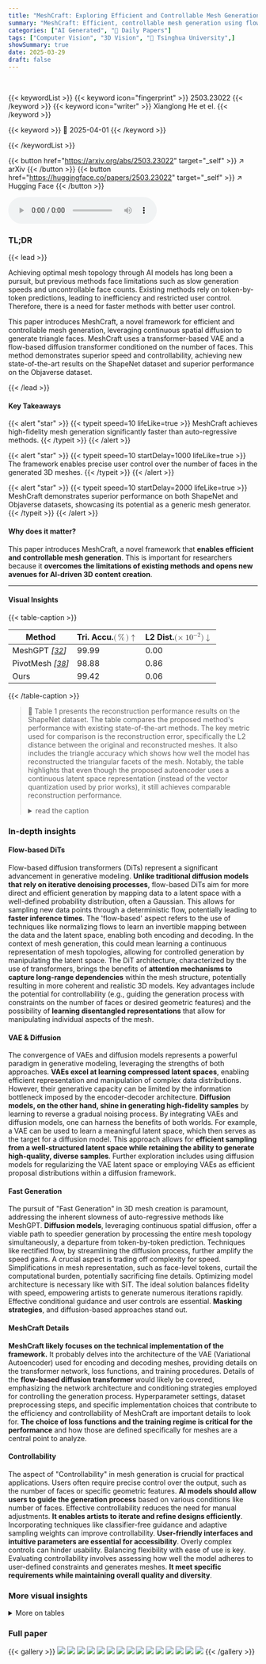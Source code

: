 ```yaml
---
title: "MeshCraft: Exploring Efficient and Controllable Mesh Generation with Flow-based DiTs"
summary: "MeshCraft: Efficient, controllable mesh generation using flow-based DiTs, outperforming auto-regressive methods in speed and user control."
categories: ["AI Generated", "🤗 Daily Papers"]
tags: ["Computer Vision", "3D Vision", "🏢 Tsinghua University",]
showSummary: true
date: 2025-03-29
draft: false
---
```


<br>

{{< keywordList >}}
{{< keyword icon="fingerprint" >}} 2503.23022 {{< /keyword >}}
{{< keyword icon="writer" >}} Xianglong He et el. {{< /keyword >}}
 
{{< keyword >}} 🤗 2025-04-01 {{< /keyword >}}
 
{{< /keywordList >}}

{{< button href="https://arxiv.org/abs/2503.23022" target="_self" >}}
↗ arXiv
{{< /button >}}
{{< button href="https://huggingface.co/papers/2503.23022" target="_self" >}}
↗ Hugging Face
{{< /button >}}



<audio controls>
    <source src="https://ai-paper-reviewer.com/2503.23022/podcast.wav" type="audio/wav">
    Your browser does not support the audio element.
</audio>


### TL;DR


{{< lead >}}

Achieving optimal mesh topology through AI models has long been a pursuit, but previous methods face limitations such as slow generation speeds and uncontrollable face counts. Existing methods rely on token-by-token predictions, leading to inefficiency and restricted user control. Therefore, there is a need for faster methods with better user control.



This paper introduces MeshCraft, a novel framework for efficient and controllable mesh generation, leveraging continuous spatial diffusion to generate triangle faces. MeshCraft uses a transformer-based VAE and a flow-based diffusion transformer conditioned on the number of faces. This method demonstrates superior speed and controllability, achieving new state-of-the-art results on the ShapeNet dataset and superior performance on the Objaverse dataset.

{{< /lead >}}


#### Key Takeaways

{{< alert "star" >}}
{{< typeit speed=10 lifeLike=true >}} MeshCraft achieves high-fidelity mesh generation significantly faster than auto-regressive methods. {{< /typeit >}}
{{< /alert >}}

{{< alert "star" >}}
{{< typeit speed=10 startDelay=1000 lifeLike=true >}} The framework enables precise user control over the number of faces in the generated 3D meshes. {{< /typeit >}}
{{< /alert >}}

{{< alert "star" >}}
{{< typeit speed=10 startDelay=2000 lifeLike=true >}} MeshCraft demonstrates superior performance on both ShapeNet and Objaverse datasets, showcasing its potential as a generic mesh generator. {{< /typeit >}}
{{< /alert >}}

#### Why does it matter?
This paper introduces MeshCraft, a novel framework that **enables efficient and controllable mesh generation**. This is important for researchers because it **overcomes the limitations of existing methods and opens new avenues for AI-driven 3D content creation**.

------
#### Visual Insights





{{< table-caption >}}
<table class="ltx_tabular ltx_centering ltx_guessed_headers ltx_align_middle" id="S4.T1.2.2">
<thead class="ltx_thead">
<tr class="ltx_tr" id="S4.T1.2.2.2">
<th class="ltx_td ltx_align_center ltx_th ltx_th_column ltx_border_tt" id="S4.T1.2.2.2.3"><span class="ltx_text ltx_font_bold" id="S4.T1.2.2.2.3.1">Method</span></th>
<th class="ltx_td ltx_align_center ltx_th ltx_th_column ltx_border_tt" id="S4.T1.1.1.1.1"><span class="ltx_text ltx_font_bold" id="S4.T1.1.1.1.1.1">Tri. Accu.<math alttext="(\%)\uparrow" class="ltx_math_unparsed" display="inline" id="S4.T1.1.1.1.1.1.m1.1"><semantics id="S4.T1.1.1.1.1.1.m1.1a"><mrow id="S4.T1.1.1.1.1.1.m1.1b"><mrow id="S4.T1.1.1.1.1.1.m1.1.1"><mo id="S4.T1.1.1.1.1.1.m1.1.1.1" stretchy="false">(</mo><mo id="S4.T1.1.1.1.1.1.m1.1.1.2">%</mo><mo id="S4.T1.1.1.1.1.1.m1.1.1.3" stretchy="false">)</mo></mrow><mo id="S4.T1.1.1.1.1.1.m1.1.2" stretchy="false">↑</mo></mrow><annotation encoding="application/x-tex" id="S4.T1.1.1.1.1.1.m1.1c">(\%)\uparrow</annotation><annotation encoding="application/x-llamapun" id="S4.T1.1.1.1.1.1.m1.1d">( % ) ↑</annotation></semantics></math></span></th>
<th class="ltx_td ltx_align_center ltx_th ltx_th_column ltx_border_tt" id="S4.T1.2.2.2.2"><span class="ltx_text ltx_font_bold" id="S4.T1.2.2.2.2.1">L2 Dist.<math alttext="(\times 10^{-2})\downarrow" class="ltx_math_unparsed" display="inline" id="S4.T1.2.2.2.2.1.m1.1"><semantics id="S4.T1.2.2.2.2.1.m1.1a"><mrow id="S4.T1.2.2.2.2.1.m1.1b"><mrow id="S4.T1.2.2.2.2.1.m1.1.1"><mo id="S4.T1.2.2.2.2.1.m1.1.1.1" stretchy="false">(</mo><mo id="S4.T1.2.2.2.2.1.m1.1.1.2" lspace="0em" rspace="0.222em">×</mo><msup id="S4.T1.2.2.2.2.1.m1.1.1.3"><mn id="S4.T1.2.2.2.2.1.m1.1.1.3.2">10</mn><mrow id="S4.T1.2.2.2.2.1.m1.1.1.3.3"><mo id="S4.T1.2.2.2.2.1.m1.1.1.3.3a">−</mo><mn id="S4.T1.2.2.2.2.1.m1.1.1.3.3.2">2</mn></mrow></msup><mo id="S4.T1.2.2.2.2.1.m1.1.1.4" stretchy="false">)</mo></mrow><mo id="S4.T1.2.2.2.2.1.m1.1.2" stretchy="false">↓</mo></mrow><annotation encoding="application/x-tex" id="S4.T1.2.2.2.2.1.m1.1c">(\times 10^{-2})\downarrow</annotation><annotation encoding="application/x-llamapun" id="S4.T1.2.2.2.2.1.m1.1d">( × 10 start_POSTSUPERSCRIPT - 2 end_POSTSUPERSCRIPT ) ↓</annotation></semantics></math></span></th>
</tr>
</thead>
<tbody class="ltx_tbody">
<tr class="ltx_tr" id="S4.T1.2.2.3.1">
<td class="ltx_td ltx_align_center ltx_border_t" id="S4.T1.2.2.3.1.1">MeshGPT <cite class="ltx_cite ltx_citemacro_cite">[<a class="ltx_ref" href="https://arxiv.org/html/2503.23022v1#bib.bib32" title=""><span class="ltx_text" style="font-size:90%;">32</span></a>]</cite>
</td>
<td class="ltx_td ltx_align_center ltx_border_t" id="S4.T1.2.2.3.1.2"><span class="ltx_text ltx_font_bold" id="S4.T1.2.2.3.1.2.1">99.99</span></td>
<td class="ltx_td ltx_align_center ltx_border_t" id="S4.T1.2.2.3.1.3"><span class="ltx_text ltx_font_bold" id="S4.T1.2.2.3.1.3.1">0.00</span></td>
</tr>
<tr class="ltx_tr" id="S4.T1.2.2.4.2">
<td class="ltx_td ltx_align_center ltx_border_t" id="S4.T1.2.2.4.2.1">PivotMesh <cite class="ltx_cite ltx_citemacro_cite">[<a class="ltx_ref" href="https://arxiv.org/html/2503.23022v1#bib.bib38" title=""><span class="ltx_text" style="font-size:90%;">38</span></a>]</cite>
</td>
<td class="ltx_td ltx_align_center ltx_border_t" id="S4.T1.2.2.4.2.2">98.88</td>
<td class="ltx_td ltx_align_center ltx_border_t" id="S4.T1.2.2.4.2.3">0.86</td>
</tr>
<tr class="ltx_tr" id="S4.T1.2.2.5.3">
<td class="ltx_td ltx_align_center ltx_border_bb ltx_border_t" id="S4.T1.2.2.5.3.1"><span class="ltx_text ltx_font_bold" id="S4.T1.2.2.5.3.1.1">Ours</span></td>
<td class="ltx_td ltx_align_center ltx_border_bb ltx_border_t" id="S4.T1.2.2.5.3.2"><span class="ltx_text ltx_framed ltx_framed_underline" id="S4.T1.2.2.5.3.2.1">99.42</span></td>
<td class="ltx_td ltx_align_center ltx_border_bb ltx_border_t" id="S4.T1.2.2.5.3.3"><span class="ltx_text ltx_framed ltx_framed_underline" id="S4.T1.2.2.5.3.3.1">0.06</span></td>
</tr>
</tbody>
</table>{{< /table-caption >}}

> 🔼 Table 1 presents the reconstruction performance results on the ShapeNet dataset.  The table compares the proposed method's performance with existing state-of-the-art methods. The key metric used for comparison is the reconstruction error, specifically the L2 distance between the original and reconstructed meshes.  It also includes the triangle accuracy which shows how well the model has reconstructed the triangular facets of the mesh. Notably, the table highlights that even though the proposed autoencoder uses a continuous latent space representation (instead of the vector quantization used by prior works), it still achieves comparable reconstruction performance.
> <details>
> <summary>read the caption</summary>
> Table 1: Reconstruction performance on ShapeNet dataset. Our continuous auto-encoder behaves competitively with prior works using the vector quantization.
> </details>





### In-depth insights


#### Flow-based DiTs
Flow-based diffusion transformers (DiTs) represent a significant advancement in generative modeling. **Unlike traditional diffusion models that rely on iterative denoising processes**, flow-based DiTs aim for more direct and efficient generation by mapping data to a latent space with a well-defined probability distribution, often a Gaussian. This allows for sampling new data points through a deterministic flow, potentially leading to **faster inference times**. The 'flow-based' aspect refers to the use of techniques like normalizing flows to learn an invertible mapping between the data and the latent space, enabling both encoding and decoding. In the context of mesh generation, this could mean learning a continuous representation of mesh topologies, allowing for controlled generation by manipulating the latent space. The DiT architecture, characterized by the use of transformers, brings the benefits of **attention mechanisms to capture long-range dependencies** within the mesh structure, potentially resulting in more coherent and realistic 3D models. Key advantages include the potential for controllability (e.g., guiding the generation process with constraints on the number of faces or desired geometric features) and the possibility of **learning disentangled representations** that allow for manipulating individual aspects of the mesh.

#### VAE & Diffusion
The convergence of VAEs and diffusion models represents a powerful paradigm in generative modeling, leveraging the strengths of both approaches. **VAEs excel at learning compressed latent spaces**, enabling efficient representation and manipulation of complex data distributions. However, their generative capacity can be limited by the information bottleneck imposed by the encoder-decoder architecture. **Diffusion models, on the other hand, shine in generating high-fidelity samples** by learning to reverse a gradual noising process. By integrating VAEs and diffusion models, one can harness the benefits of both worlds. For example, a VAE can be used to learn a meaningful latent space, which then serves as the target for a diffusion model. This approach allows for **efficient sampling from a well-structured latent space while retaining the ability to generate high-quality, diverse samples**. Further exploration includes using diffusion models for regularizing the VAE latent space or employing VAEs as efficient proposal distributions within a diffusion framework.

#### Fast Generation
The pursuit of "Fast Generation" in 3D mesh creation is paramount, addressing the inherent slowness of auto-regressive methods like MeshGPT. **Diffusion models**, leveraging continuous spatial diffusion, offer a viable path to speedier generation by processing the entire mesh topology simultaneously, a departure from token-by-token prediction. Techniques like rectified flow, by streamlining the diffusion process, further amplify the speed gains. A crucial aspect is trading off complexity for speed. Simplifications in mesh representation, such as face-level tokens, curtail the computational burden, potentially sacrificing fine details. Optimizing model architecture is necessary like with SiT. The ideal solution balances fidelity with speed, empowering artists to generate numerous iterations rapidly.  Effective conditional guidance and user controls are essential. **Masking strategies**, and diffusion-based approaches stand out.

#### MeshCraft Details
**MeshCraft likely focuses on the technical implementation of the framework.** It probably delves into the architecture of the VAE (Variational Autoencoder) used for encoding and decoding meshes, providing details on the transformer network, loss functions, and training procedures. Details of the **flow-based diffusion transformer** would likely be covered, emphasizing the network architecture and conditioning strategies employed for controlling the generation process. Hyperparameter settings, dataset preprocessing steps, and specific implementation choices that contribute to the efficiency and controllability of MeshCraft are important details to look for. **The choice of loss functions and the training regime is critical for the performance** and how those are defined specifically for meshes are a central point to analyze.

#### Controllability
The aspect of "Controllability" in mesh generation is crucial for practical applications. Users often require precise control over the output, such as the number of faces or specific geometric features. **AI models should allow users to guide the generation process** based on various conditions like number of faces. Effective controllability reduces the need for manual adjustments. **It enables artists to iterate and refine designs efficiently**. Incorporating techniques like classifier-free guidance and adaptive sampling weights can improve controllability. **User-friendly interfaces and intuitive parameters are essential for accessibility**. Overly complex controls can hinder usability. Balancing flexibility with ease of use is key. Evaluating controllability involves assessing how well the model adheres to user-defined constraints and generates meshes. **It meet specific requirements while maintaining overall quality and diversity**.


### More visual insights




<details>
<summary>More on tables
</summary>


{{< table-caption >}}
<table class="ltx_tabular ltx_guessed_headers ltx_align_middle" id="S4.T2.10.10.10">
<thead class="ltx_thead">
<tr class="ltx_tr" id="S4.T2.10.10.10.10">
<th class="ltx_td ltx_align_center ltx_th ltx_th_column ltx_border_tt" id="S4.T2.10.10.10.10.11"><span class="ltx_text ltx_font_bold" id="S4.T2.10.10.10.10.11.1">Class</span></th>
<th class="ltx_td ltx_align_center ltx_th ltx_th_column ltx_border_tt" id="S4.T2.10.10.10.10.12"><span class="ltx_text ltx_font_bold" id="S4.T2.10.10.10.10.12.1">Method</span></th>
<th class="ltx_td ltx_align_center ltx_th ltx_th_column ltx_border_tt" id="S4.T2.1.1.1.1.1"><span class="ltx_text ltx_font_bold" id="S4.T2.1.1.1.1.1.1">COV<math alttext="\uparrow" class="ltx_Math" display="inline" id="S4.T2.1.1.1.1.1.1.m1.1"><semantics id="S4.T2.1.1.1.1.1.1.m1.1a"><mo id="S4.T2.1.1.1.1.1.1.m1.1.1" stretchy="false" xref="S4.T2.1.1.1.1.1.1.m1.1.1.cmml">↑</mo><annotation-xml encoding="MathML-Content" id="S4.T2.1.1.1.1.1.1.m1.1b"><ci id="S4.T2.1.1.1.1.1.1.m1.1.1.cmml" xref="S4.T2.1.1.1.1.1.1.m1.1.1">↑</ci></annotation-xml><annotation encoding="application/x-tex" id="S4.T2.1.1.1.1.1.1.m1.1c">\uparrow</annotation><annotation encoding="application/x-llamapun" id="S4.T2.1.1.1.1.1.1.m1.1d">↑</annotation></semantics></math></span></th>
<th class="ltx_td ltx_align_center ltx_th ltx_th_column ltx_border_tt" id="S4.T2.2.2.2.2.2"><span class="ltx_text ltx_font_bold" id="S4.T2.2.2.2.2.2.1">MMD<math alttext="\downarrow" class="ltx_Math" display="inline" id="S4.T2.2.2.2.2.2.1.m1.1"><semantics id="S4.T2.2.2.2.2.2.1.m1.1a"><mo id="S4.T2.2.2.2.2.2.1.m1.1.1" stretchy="false" xref="S4.T2.2.2.2.2.2.1.m1.1.1.cmml">↓</mo><annotation-xml encoding="MathML-Content" id="S4.T2.2.2.2.2.2.1.m1.1b"><ci id="S4.T2.2.2.2.2.2.1.m1.1.1.cmml" xref="S4.T2.2.2.2.2.2.1.m1.1.1">↓</ci></annotation-xml><annotation encoding="application/x-tex" id="S4.T2.2.2.2.2.2.1.m1.1c">\downarrow</annotation><annotation encoding="application/x-llamapun" id="S4.T2.2.2.2.2.2.1.m1.1d">↓</annotation></semantics></math></span></th>
<th class="ltx_td ltx_align_center ltx_th ltx_th_column ltx_border_tt" id="S4.T2.10.10.10.10.13"><span class="ltx_text ltx_font_bold" id="S4.T2.10.10.10.10.13.1">1-NNA</span></th>
<th class="ltx_td ltx_align_center ltx_th ltx_th_column ltx_border_tt" id="S4.T2.3.3.3.3.3"><span class="ltx_text ltx_font_bold" id="S4.T2.3.3.3.3.3.1">JSD<math alttext="\downarrow" class="ltx_Math" display="inline" id="S4.T2.3.3.3.3.3.1.m1.1"><semantics id="S4.T2.3.3.3.3.3.1.m1.1a"><mo id="S4.T2.3.3.3.3.3.1.m1.1.1" stretchy="false" xref="S4.T2.3.3.3.3.3.1.m1.1.1.cmml">↓</mo><annotation-xml encoding="MathML-Content" id="S4.T2.3.3.3.3.3.1.m1.1b"><ci id="S4.T2.3.3.3.3.3.1.m1.1.1.cmml" xref="S4.T2.3.3.3.3.3.1.m1.1.1">↓</ci></annotation-xml><annotation encoding="application/x-tex" id="S4.T2.3.3.3.3.3.1.m1.1c">\downarrow</annotation><annotation encoding="application/x-llamapun" id="S4.T2.3.3.3.3.3.1.m1.1d">↓</annotation></semantics></math></span></th>
<th class="ltx_td ltx_align_center ltx_th ltx_th_column ltx_border_tt" id="S4.T2.4.4.4.4.4"><span class="ltx_text ltx_font_bold" id="S4.T2.4.4.4.4.4.1">FID<math alttext="\downarrow" class="ltx_Math" display="inline" id="S4.T2.4.4.4.4.4.1.m1.1"><semantics id="S4.T2.4.4.4.4.4.1.m1.1a"><mo id="S4.T2.4.4.4.4.4.1.m1.1.1" stretchy="false" xref="S4.T2.4.4.4.4.4.1.m1.1.1.cmml">↓</mo><annotation-xml encoding="MathML-Content" id="S4.T2.4.4.4.4.4.1.m1.1b"><ci id="S4.T2.4.4.4.4.4.1.m1.1.1.cmml" xref="S4.T2.4.4.4.4.4.1.m1.1.1">↓</ci></annotation-xml><annotation encoding="application/x-tex" id="S4.T2.4.4.4.4.4.1.m1.1c">\downarrow</annotation><annotation encoding="application/x-llamapun" id="S4.T2.4.4.4.4.4.1.m1.1d">↓</annotation></semantics></math></span></th>
<th class="ltx_td ltx_align_center ltx_th ltx_th_column ltx_border_r ltx_border_tt" id="S4.T2.5.5.5.5.5"><span class="ltx_text ltx_font_bold" id="S4.T2.5.5.5.5.5.1">KID<math alttext="\downarrow" class="ltx_Math" display="inline" id="S4.T2.5.5.5.5.5.1.m1.1"><semantics id="S4.T2.5.5.5.5.5.1.m1.1a"><mo id="S4.T2.5.5.5.5.5.1.m1.1.1" stretchy="false" xref="S4.T2.5.5.5.5.5.1.m1.1.1.cmml">↓</mo><annotation-xml encoding="MathML-Content" id="S4.T2.5.5.5.5.5.1.m1.1b"><ci id="S4.T2.5.5.5.5.5.1.m1.1.1.cmml" xref="S4.T2.5.5.5.5.5.1.m1.1.1">↓</ci></annotation-xml><annotation encoding="application/x-tex" id="S4.T2.5.5.5.5.5.1.m1.1c">\downarrow</annotation><annotation encoding="application/x-llamapun" id="S4.T2.5.5.5.5.5.1.m1.1d">↓</annotation></semantics></math></span></th>
<th class="ltx_td ltx_align_center ltx_th ltx_th_column ltx_border_tt" id="S4.T2.10.10.10.10.14"><span class="ltx_text ltx_font_bold" id="S4.T2.10.10.10.10.14.1">Class</span></th>
<th class="ltx_td ltx_align_center ltx_th ltx_th_column ltx_border_tt" id="S4.T2.10.10.10.10.15"><span class="ltx_text ltx_font_bold" id="S4.T2.10.10.10.10.15.1">Method</span></th>
<th class="ltx_td ltx_align_center ltx_th ltx_th_column ltx_border_tt" id="S4.T2.6.6.6.6.6"><span class="ltx_text ltx_font_bold" id="S4.T2.6.6.6.6.6.1">COV<math alttext="\uparrow" class="ltx_Math" display="inline" id="S4.T2.6.6.6.6.6.1.m1.1"><semantics id="S4.T2.6.6.6.6.6.1.m1.1a"><mo id="S4.T2.6.6.6.6.6.1.m1.1.1" stretchy="false" xref="S4.T2.6.6.6.6.6.1.m1.1.1.cmml">↑</mo><annotation-xml encoding="MathML-Content" id="S4.T2.6.6.6.6.6.1.m1.1b"><ci id="S4.T2.6.6.6.6.6.1.m1.1.1.cmml" xref="S4.T2.6.6.6.6.6.1.m1.1.1">↑</ci></annotation-xml><annotation encoding="application/x-tex" id="S4.T2.6.6.6.6.6.1.m1.1c">\uparrow</annotation><annotation encoding="application/x-llamapun" id="S4.T2.6.6.6.6.6.1.m1.1d">↑</annotation></semantics></math></span></th>
<th class="ltx_td ltx_align_center ltx_th ltx_th_column ltx_border_tt" id="S4.T2.7.7.7.7.7"><span class="ltx_text ltx_font_bold" id="S4.T2.7.7.7.7.7.1">MMD<math alttext="\downarrow" class="ltx_Math" display="inline" id="S4.T2.7.7.7.7.7.1.m1.1"><semantics id="S4.T2.7.7.7.7.7.1.m1.1a"><mo id="S4.T2.7.7.7.7.7.1.m1.1.1" stretchy="false" xref="S4.T2.7.7.7.7.7.1.m1.1.1.cmml">↓</mo><annotation-xml encoding="MathML-Content" id="S4.T2.7.7.7.7.7.1.m1.1b"><ci id="S4.T2.7.7.7.7.7.1.m1.1.1.cmml" xref="S4.T2.7.7.7.7.7.1.m1.1.1">↓</ci></annotation-xml><annotation encoding="application/x-tex" id="S4.T2.7.7.7.7.7.1.m1.1c">\downarrow</annotation><annotation encoding="application/x-llamapun" id="S4.T2.7.7.7.7.7.1.m1.1d">↓</annotation></semantics></math></span></th>
<th class="ltx_td ltx_align_center ltx_th ltx_th_column ltx_border_tt" id="S4.T2.10.10.10.10.16"><span class="ltx_text ltx_font_bold" id="S4.T2.10.10.10.10.16.1">1-NNA</span></th>
<th class="ltx_td ltx_align_center ltx_th ltx_th_column ltx_border_tt" id="S4.T2.8.8.8.8.8"><span class="ltx_text ltx_font_bold" id="S4.T2.8.8.8.8.8.1">JSD<math alttext="\downarrow" class="ltx_Math" display="inline" id="S4.T2.8.8.8.8.8.1.m1.1"><semantics id="S4.T2.8.8.8.8.8.1.m1.1a"><mo id="S4.T2.8.8.8.8.8.1.m1.1.1" stretchy="false" xref="S4.T2.8.8.8.8.8.1.m1.1.1.cmml">↓</mo><annotation-xml encoding="MathML-Content" id="S4.T2.8.8.8.8.8.1.m1.1b"><ci id="S4.T2.8.8.8.8.8.1.m1.1.1.cmml" xref="S4.T2.8.8.8.8.8.1.m1.1.1">↓</ci></annotation-xml><annotation encoding="application/x-tex" id="S4.T2.8.8.8.8.8.1.m1.1c">\downarrow</annotation><annotation encoding="application/x-llamapun" id="S4.T2.8.8.8.8.8.1.m1.1d">↓</annotation></semantics></math></span></th>
<th class="ltx_td ltx_align_center ltx_th ltx_th_column ltx_border_tt" id="S4.T2.9.9.9.9.9"><span class="ltx_text ltx_font_bold" id="S4.T2.9.9.9.9.9.1">FID<math alttext="\downarrow" class="ltx_Math" display="inline" id="S4.T2.9.9.9.9.9.1.m1.1"><semantics id="S4.T2.9.9.9.9.9.1.m1.1a"><mo id="S4.T2.9.9.9.9.9.1.m1.1.1" stretchy="false" xref="S4.T2.9.9.9.9.9.1.m1.1.1.cmml">↓</mo><annotation-xml encoding="MathML-Content" id="S4.T2.9.9.9.9.9.1.m1.1b"><ci id="S4.T2.9.9.9.9.9.1.m1.1.1.cmml" xref="S4.T2.9.9.9.9.9.1.m1.1.1">↓</ci></annotation-xml><annotation encoding="application/x-tex" id="S4.T2.9.9.9.9.9.1.m1.1c">\downarrow</annotation><annotation encoding="application/x-llamapun" id="S4.T2.9.9.9.9.9.1.m1.1d">↓</annotation></semantics></math></span></th>
<th class="ltx_td ltx_align_center ltx_th ltx_th_column ltx_border_tt" id="S4.T2.10.10.10.10.10"><span class="ltx_text ltx_font_bold" id="S4.T2.10.10.10.10.10.1">KID<math alttext="\downarrow" class="ltx_Math" display="inline" id="S4.T2.10.10.10.10.10.1.m1.1"><semantics id="S4.T2.10.10.10.10.10.1.m1.1a"><mo id="S4.T2.10.10.10.10.10.1.m1.1.1" stretchy="false" xref="S4.T2.10.10.10.10.10.1.m1.1.1.cmml">↓</mo><annotation-xml encoding="MathML-Content" id="S4.T2.10.10.10.10.10.1.m1.1b"><ci id="S4.T2.10.10.10.10.10.1.m1.1.1.cmml" xref="S4.T2.10.10.10.10.10.1.m1.1.1">↓</ci></annotation-xml><annotation encoding="application/x-tex" id="S4.T2.10.10.10.10.10.1.m1.1c">\downarrow</annotation><annotation encoding="application/x-llamapun" id="S4.T2.10.10.10.10.10.1.m1.1d">↓</annotation></semantics></math></span></th>
</tr>
</thead>
<tbody class="ltx_tbody">
<tr class="ltx_tr" id="S4.T2.10.10.10.11.1">
<td class="ltx_td ltx_align_center ltx_border_t" id="S4.T2.10.10.10.11.1.1" rowspan="4"><span class="ltx_text" id="S4.T2.10.10.10.11.1.1.1">Chair</span></td>
<td class="ltx_td ltx_align_center ltx_border_t" id="S4.T2.10.10.10.11.1.2">MeshGPT <cite class="ltx_cite ltx_citemacro_cite">[<a class="ltx_ref" href="https://arxiv.org/html/2503.23022v1#bib.bib32" title=""><span class="ltx_text" style="font-size:90%;">32</span></a>]</cite>
</td>
<td class="ltx_td ltx_align_center ltx_border_t" id="S4.T2.10.10.10.11.1.3">45.98</td>
<td class="ltx_td ltx_align_center ltx_border_t" id="S4.T2.10.10.10.11.1.4">10.34</td>
<td class="ltx_td ltx_align_center ltx_border_t" id="S4.T2.10.10.10.11.1.5">60.06</td>
<td class="ltx_td ltx_align_center ltx_border_t" id="S4.T2.10.10.10.11.1.6">11.67</td>
<td class="ltx_td ltx_align_center ltx_border_t" id="S4.T2.10.10.10.11.1.7">25.43</td>
<td class="ltx_td ltx_align_center ltx_border_r ltx_border_t" id="S4.T2.10.10.10.11.1.8">4.10</td>
<td class="ltx_td ltx_align_center ltx_border_t" id="S4.T2.10.10.10.11.1.9" rowspan="4"><span class="ltx_text" id="S4.T2.10.10.10.11.1.9.1">Table</span></td>
<td class="ltx_td ltx_align_center ltx_border_t" id="S4.T2.10.10.10.11.1.10">MeshGPT <cite class="ltx_cite ltx_citemacro_cite">[<a class="ltx_ref" href="https://arxiv.org/html/2503.23022v1#bib.bib32" title=""><span class="ltx_text" style="font-size:90%;">32</span></a>]</cite>
</td>
<td class="ltx_td ltx_align_center ltx_border_t" id="S4.T2.10.10.10.11.1.11">48.85</td>
<td class="ltx_td ltx_align_center ltx_border_t" id="S4.T2.10.10.10.11.1.12">9.23</td>
<td class="ltx_td ltx_align_center ltx_border_t" id="S4.T2.10.10.10.11.1.13"><span class="ltx_text ltx_framed ltx_framed_underline" id="S4.T2.10.10.10.11.1.13.1">57.82</span></td>
<td class="ltx_td ltx_align_center ltx_border_t" id="S4.T2.10.10.10.11.1.14"><span class="ltx_text ltx_font_bold" id="S4.T2.10.10.10.11.1.14.1">8.50</span></td>
<td class="ltx_td ltx_align_center ltx_border_t" id="S4.T2.10.10.10.11.1.15"><span class="ltx_text ltx_framed ltx_framed_underline" id="S4.T2.10.10.10.11.1.15.1">21.98</span></td>
<td class="ltx_td ltx_align_center ltx_border_t" id="S4.T2.10.10.10.11.1.16">2.99</td>
</tr>
<tr class="ltx_tr" id="S4.T2.10.10.10.12.2">
<td class="ltx_td ltx_align_center" id="S4.T2.10.10.10.12.2.1">PivotMesh <cite class="ltx_cite ltx_citemacro_cite">[<a class="ltx_ref" href="https://arxiv.org/html/2503.23022v1#bib.bib38" title=""><span class="ltx_text" style="font-size:90%;">38</span></a>]</cite>
</td>
<td class="ltx_td ltx_align_center" id="S4.T2.10.10.10.12.2.2">47.99</td>
<td class="ltx_td ltx_align_center" id="S4.T2.10.10.10.12.2.3"><span class="ltx_text ltx_framed ltx_framed_underline" id="S4.T2.10.10.10.12.2.3.1">10.00</span></td>
<td class="ltx_td ltx_align_center" id="S4.T2.10.10.10.12.2.4">60.06</td>
<td class="ltx_td ltx_align_center" id="S4.T2.10.10.10.12.2.5">13.51</td>
<td class="ltx_td ltx_align_center" id="S4.T2.10.10.10.12.2.6">34.40</td>
<td class="ltx_td ltx_align_center ltx_border_r" id="S4.T2.10.10.10.12.2.7">10.33</td>
<td class="ltx_td ltx_align_center" id="S4.T2.10.10.10.12.2.8">PivotMesh <cite class="ltx_cite ltx_citemacro_cite">[<a class="ltx_ref" href="https://arxiv.org/html/2503.23022v1#bib.bib38" title=""><span class="ltx_text" style="font-size:90%;">38</span></a>]</cite>
</td>
<td class="ltx_td ltx_align_center" id="S4.T2.10.10.10.12.2.9">47.42</td>
<td class="ltx_td ltx_align_center" id="S4.T2.10.10.10.12.2.10"><span class="ltx_text ltx_framed ltx_framed_underline" id="S4.T2.10.10.10.12.2.10.1">9.08</span></td>
<td class="ltx_td ltx_align_center" id="S4.T2.10.10.10.12.2.11">58.35</td>
<td class="ltx_td ltx_align_center" id="S4.T2.10.10.10.12.2.12">10.42</td>
<td class="ltx_td ltx_align_center" id="S4.T2.10.10.10.12.2.13">24.97</td>
<td class="ltx_td ltx_align_center" id="S4.T2.10.10.10.12.2.14">7.99</td>
</tr>
<tr class="ltx_tr" id="S4.T2.10.10.10.13.3">
<td class="ltx_td ltx_align_center" id="S4.T2.10.10.10.13.3.1">MeshXL* <cite class="ltx_cite ltx_citemacro_cite">[<a class="ltx_ref" href="https://arxiv.org/html/2503.23022v1#bib.bib4" title=""><span class="ltx_text" style="font-size:90%;">4</span></a>]</cite>
</td>
<td class="ltx_td ltx_align_center" id="S4.T2.10.10.10.13.3.2"><span class="ltx_text ltx_framed ltx_framed_underline" id="S4.T2.10.10.10.13.3.2.1">49.43</span></td>
<td class="ltx_td ltx_align_center" id="S4.T2.10.10.10.13.3.3">10.17</td>
<td class="ltx_td ltx_align_center" id="S4.T2.10.10.10.13.3.4"><span class="ltx_text ltx_framed ltx_framed_underline" id="S4.T2.10.10.10.13.3.4.1">56.90</span></td>
<td class="ltx_td ltx_align_center" id="S4.T2.10.10.10.13.3.5"><span class="ltx_text ltx_framed ltx_framed_underline" id="S4.T2.10.10.10.13.3.5.1">11.37</span></td>
<td class="ltx_td ltx_align_center" id="S4.T2.10.10.10.13.3.6"><span class="ltx_text ltx_font_bold" id="S4.T2.10.10.10.13.3.6.1">20.09</span></td>
<td class="ltx_td ltx_align_center ltx_border_r" id="S4.T2.10.10.10.13.3.7"><span class="ltx_text ltx_font_bold" id="S4.T2.10.10.10.13.3.7.1">1.70</span></td>
<td class="ltx_td ltx_align_center" id="S4.T2.10.10.10.13.3.8">MeshXL* <cite class="ltx_cite ltx_citemacro_cite">[<a class="ltx_ref" href="https://arxiv.org/html/2503.23022v1#bib.bib4" title=""><span class="ltx_text" style="font-size:90%;">4</span></a>]</cite>
</td>
<td class="ltx_td ltx_align_center" id="S4.T2.10.10.10.13.3.9"><span class="ltx_text ltx_framed ltx_framed_underline" id="S4.T2.10.10.10.13.3.9.1">50.98</span></td>
<td class="ltx_td ltx_align_center" id="S4.T2.10.10.10.13.3.10">9.38</td>
<td class="ltx_td ltx_align_center" id="S4.T2.10.10.10.13.3.11"><span class="ltx_text ltx_framed ltx_framed_underline" id="S4.T2.10.10.10.13.3.11.1">57.82</span></td>
<td class="ltx_td ltx_align_center" id="S4.T2.10.10.10.13.3.12">9.07</td>
<td class="ltx_td ltx_align_center" id="S4.T2.10.10.10.13.3.13">22.08</td>
<td class="ltx_td ltx_align_center" id="S4.T2.10.10.10.13.3.14"><span class="ltx_text ltx_framed ltx_framed_underline" id="S4.T2.10.10.10.13.3.14.1">2.88</span></td>
</tr>
<tr class="ltx_tr" id="S4.T2.10.10.10.14.4">
<td class="ltx_td ltx_align_center" id="S4.T2.10.10.10.14.4.1"><span class="ltx_text ltx_font_bold" id="S4.T2.10.10.10.14.4.1.1">Ours</span></td>
<td class="ltx_td ltx_align_center" id="S4.T2.10.10.10.14.4.2"><span class="ltx_text ltx_font_bold" id="S4.T2.10.10.10.14.4.2.1">51.44</span></td>
<td class="ltx_td ltx_align_center" id="S4.T2.10.10.10.14.4.3"><span class="ltx_text ltx_font_bold" id="S4.T2.10.10.10.14.4.3.1">9.61</span></td>
<td class="ltx_td ltx_align_center" id="S4.T2.10.10.10.14.4.4"><span class="ltx_text ltx_font_bold" id="S4.T2.10.10.10.14.4.4.1">54.31</span></td>
<td class="ltx_td ltx_align_center" id="S4.T2.10.10.10.14.4.5"><span class="ltx_text ltx_font_bold" id="S4.T2.10.10.10.14.4.5.1">11.03</span></td>
<td class="ltx_td ltx_align_center" id="S4.T2.10.10.10.14.4.6"><span class="ltx_text ltx_framed ltx_framed_underline" id="S4.T2.10.10.10.14.4.6.1">20.40</span></td>
<td class="ltx_td ltx_align_center ltx_border_r" id="S4.T2.10.10.10.14.4.7"><span class="ltx_text ltx_framed ltx_framed_underline" id="S4.T2.10.10.10.14.4.7.1">1.76</span></td>
<td class="ltx_td ltx_align_center" id="S4.T2.10.10.10.14.4.8"><span class="ltx_text ltx_font_bold" id="S4.T2.10.10.10.14.4.8.1">Ours</span></td>
<td class="ltx_td ltx_align_center" id="S4.T2.10.10.10.14.4.9"><span class="ltx_text ltx_font_bold" id="S4.T2.10.10.10.14.4.9.1">55.42</span></td>
<td class="ltx_td ltx_align_center" id="S4.T2.10.10.10.14.4.10"><span class="ltx_text ltx_font_bold" id="S4.T2.10.10.10.14.4.10.1">8.74</span></td>
<td class="ltx_td ltx_align_center" id="S4.T2.10.10.10.14.4.11"><span class="ltx_text ltx_font_bold" id="S4.T2.10.10.10.14.4.11.1">54.26</span></td>
<td class="ltx_td ltx_align_center" id="S4.T2.10.10.10.14.4.12"><span class="ltx_text ltx_framed ltx_framed_underline" id="S4.T2.10.10.10.14.4.12.1">8.73</span></td>
<td class="ltx_td ltx_align_center" id="S4.T2.10.10.10.14.4.13"><span class="ltx_text ltx_font_bold" id="S4.T2.10.10.10.14.4.13.1">16.63</span></td>
<td class="ltx_td ltx_align_center" id="S4.T2.10.10.10.14.4.14"><span class="ltx_text ltx_font_bold" id="S4.T2.10.10.10.14.4.14.1">1.70</span></td>
</tr>
<tr class="ltx_tr" id="S4.T2.10.10.10.15.5">
<td class="ltx_td ltx_align_center ltx_border_b ltx_border_t" id="S4.T2.10.10.10.15.5.1" rowspan="4"><span class="ltx_text" id="S4.T2.10.10.10.15.5.1.1">Bench</span></td>
<td class="ltx_td ltx_align_center ltx_border_t" id="S4.T2.10.10.10.15.5.2">MeshGPT <cite class="ltx_cite ltx_citemacro_cite">[<a class="ltx_ref" href="https://arxiv.org/html/2503.23022v1#bib.bib32" title=""><span class="ltx_text" style="font-size:90%;">32</span></a>]</cite>
</td>
<td class="ltx_td ltx_align_center ltx_border_t" id="S4.T2.10.10.10.15.5.3">56.06</td>
<td class="ltx_td ltx_align_center ltx_border_t" id="S4.T2.10.10.10.15.5.4">8.44</td>
<td class="ltx_td ltx_align_center ltx_border_t" id="S4.T2.10.10.10.15.5.5">58.33</td>
<td class="ltx_td ltx_align_center ltx_border_t" id="S4.T2.10.10.10.15.5.6">28.34</td>
<td class="ltx_td ltx_align_center ltx_border_t" id="S4.T2.10.10.10.15.5.7">66.30</td>
<td class="ltx_td ltx_align_center ltx_border_r ltx_border_t" id="S4.T2.10.10.10.15.5.8">9.45</td>
<td class="ltx_td ltx_align_center ltx_border_b ltx_border_t" id="S4.T2.10.10.10.15.5.9" rowspan="4"><span class="ltx_text" id="S4.T2.10.10.10.15.5.9.1">Lamp</span></td>
<td class="ltx_td ltx_align_center ltx_border_t" id="S4.T2.10.10.10.15.5.10">MeshGPT <cite class="ltx_cite ltx_citemacro_cite">[<a class="ltx_ref" href="https://arxiv.org/html/2503.23022v1#bib.bib32" title=""><span class="ltx_text" style="font-size:90%;">32</span></a>]</cite>
</td>
<td class="ltx_td ltx_align_center ltx_border_t" id="S4.T2.10.10.10.15.5.11">43.90</td>
<td class="ltx_td ltx_align_center ltx_border_t" id="S4.T2.10.10.10.15.5.12">20.82</td>
<td class="ltx_td ltx_align_center ltx_border_t" id="S4.T2.10.10.10.15.5.13">60.37</td>
<td class="ltx_td ltx_align_center ltx_border_t" id="S4.T2.10.10.10.15.5.14"><span class="ltx_text ltx_framed ltx_framed_underline" id="S4.T2.10.10.10.15.5.14.1">36.21</span></td>
<td class="ltx_td ltx_align_center ltx_border_t" id="S4.T2.10.10.10.15.5.15">73.21</td>
<td class="ltx_td ltx_align_center ltx_border_t" id="S4.T2.10.10.10.15.5.16">6.04</td>
</tr>
<tr class="ltx_tr" id="S4.T2.10.10.10.16.6">
<td class="ltx_td ltx_align_center" id="S4.T2.10.10.10.16.6.1">PivotMesh <cite class="ltx_cite ltx_citemacro_cite">[<a class="ltx_ref" href="https://arxiv.org/html/2503.23022v1#bib.bib38" title=""><span class="ltx_text" style="font-size:90%;">38</span></a>]</cite>
</td>
<td class="ltx_td ltx_align_center" id="S4.T2.10.10.10.16.6.2"><span class="ltx_text ltx_font_bold" id="S4.T2.10.10.10.16.6.2.1">59.09</span></td>
<td class="ltx_td ltx_align_center" id="S4.T2.10.10.10.16.6.3">8.25</td>
<td class="ltx_td ltx_align_center" id="S4.T2.10.10.10.16.6.4"><span class="ltx_text ltx_framed ltx_framed_underline" id="S4.T2.10.10.10.16.6.4.1">48.48</span></td>
<td class="ltx_td ltx_align_center" id="S4.T2.10.10.10.16.6.5"><span class="ltx_text ltx_font_bold" id="S4.T2.10.10.10.16.6.5.1">25.76</span></td>
<td class="ltx_td ltx_align_center" id="S4.T2.10.10.10.16.6.6">64.48</td>
<td class="ltx_td ltx_align_center ltx_border_r" id="S4.T2.10.10.10.16.6.7">5.17</td>
<td class="ltx_td ltx_align_center" id="S4.T2.10.10.10.16.6.8">PivotMesh <cite class="ltx_cite ltx_citemacro_cite">[<a class="ltx_ref" href="https://arxiv.org/html/2503.23022v1#bib.bib38" title=""><span class="ltx_text" style="font-size:90%;">38</span></a>]</cite>
</td>
<td class="ltx_td ltx_align_center" id="S4.T2.10.10.10.16.6.9"><span class="ltx_text ltx_framed ltx_framed_underline" id="S4.T2.10.10.10.16.6.9.1">50.00</span></td>
<td class="ltx_td ltx_align_center" id="S4.T2.10.10.10.16.6.10"><span class="ltx_text ltx_framed ltx_framed_underline" id="S4.T2.10.10.10.16.6.10.1">19.17</span></td>
<td class="ltx_td ltx_align_center" id="S4.T2.10.10.10.16.6.11"><span class="ltx_text ltx_framed ltx_framed_underline" id="S4.T2.10.10.10.16.6.11.1">56.71</span></td>
<td class="ltx_td ltx_align_center" id="S4.T2.10.10.10.16.6.12">39.75</td>
<td class="ltx_td ltx_align_center" id="S4.T2.10.10.10.16.6.13">67.76</td>
<td class="ltx_td ltx_align_center" id="S4.T2.10.10.10.16.6.14">7.09</td>
</tr>
<tr class="ltx_tr" id="S4.T2.10.10.10.17.7">
<td class="ltx_td ltx_align_center" id="S4.T2.10.10.10.17.7.1">MeshXL* <cite class="ltx_cite ltx_citemacro_cite">[<a class="ltx_ref" href="https://arxiv.org/html/2503.23022v1#bib.bib4" title=""><span class="ltx_text" style="font-size:90%;">4</span></a>]</cite>
</td>
<td class="ltx_td ltx_align_center" id="S4.T2.10.10.10.17.7.2"><span class="ltx_text ltx_font_bold" id="S4.T2.10.10.10.17.7.2.1">59.09</span></td>
<td class="ltx_td ltx_align_center" id="S4.T2.10.10.10.17.7.3"><span class="ltx_text ltx_font_bold" id="S4.T2.10.10.10.17.7.3.1">7.74</span></td>
<td class="ltx_td ltx_align_center" id="S4.T2.10.10.10.17.7.4">53.79</td>
<td class="ltx_td ltx_align_center" id="S4.T2.10.10.10.17.7.5"><span class="ltx_text ltx_framed ltx_framed_underline" id="S4.T2.10.10.10.17.7.5.1">26.37</span></td>
<td class="ltx_td ltx_align_center" id="S4.T2.10.10.10.17.7.6"><span class="ltx_text ltx_font_bold" id="S4.T2.10.10.10.17.7.6.1">19.30</span></td>
<td class="ltx_td ltx_align_center ltx_border_r" id="S4.T2.10.10.10.17.7.7"><span class="ltx_text ltx_framed ltx_framed_underline" id="S4.T2.10.10.10.17.7.7.1">3.44</span></td>
<td class="ltx_td ltx_align_center" id="S4.T2.10.10.10.17.7.8">MeshXL* <cite class="ltx_cite ltx_citemacro_cite">[<a class="ltx_ref" href="https://arxiv.org/html/2503.23022v1#bib.bib4" title=""><span class="ltx_text" style="font-size:90%;">4</span></a>]</cite>
</td>
<td class="ltx_td ltx_align_center" id="S4.T2.10.10.10.17.7.9">42.68</td>
<td class="ltx_td ltx_align_center" id="S4.T2.10.10.10.17.7.10">21.64</td>
<td class="ltx_td ltx_align_center" id="S4.T2.10.10.10.17.7.11">63.41</td>
<td class="ltx_td ltx_align_center" id="S4.T2.10.10.10.17.7.12"><span class="ltx_text ltx_font_bold" id="S4.T2.10.10.10.17.7.12.1">35.96</span></td>
<td class="ltx_td ltx_align_center" id="S4.T2.10.10.10.17.7.13"><span class="ltx_text ltx_font_bold" id="S4.T2.10.10.10.17.7.13.1">62.46</span></td>
<td class="ltx_td ltx_align_center" id="S4.T2.10.10.10.17.7.14"><span class="ltx_text ltx_framed ltx_framed_underline" id="S4.T2.10.10.10.17.7.14.1">5.32</span></td>
</tr>
<tr class="ltx_tr" id="S4.T2.10.10.10.18.8">
<td class="ltx_td ltx_align_center ltx_border_b" id="S4.T2.10.10.10.18.8.1"><span class="ltx_text ltx_font_bold" id="S4.T2.10.10.10.18.8.1.1">Ours</span></td>
<td class="ltx_td ltx_align_center ltx_border_b" id="S4.T2.10.10.10.18.8.2"><span class="ltx_text ltx_framed ltx_framed_underline" id="S4.T2.10.10.10.18.8.2.1">57.58</span></td>
<td class="ltx_td ltx_align_center ltx_border_b" id="S4.T2.10.10.10.18.8.3"><span class="ltx_text ltx_framed ltx_framed_underline" id="S4.T2.10.10.10.18.8.3.1">7.90</span></td>
<td class="ltx_td ltx_align_center ltx_border_b" id="S4.T2.10.10.10.18.8.4"><span class="ltx_text ltx_font_bold" id="S4.T2.10.10.10.18.8.4.1">50.76</span></td>
<td class="ltx_td ltx_align_center ltx_border_b" id="S4.T2.10.10.10.18.8.5">27.17</td>
<td class="ltx_td ltx_align_center ltx_border_b" id="S4.T2.10.10.10.18.8.6"><span class="ltx_text ltx_framed ltx_framed_underline" id="S4.T2.10.10.10.18.8.6.1">59.83</span></td>
<td class="ltx_td ltx_align_center ltx_border_b ltx_border_r" id="S4.T2.10.10.10.18.8.7"><span class="ltx_text ltx_font_bold" id="S4.T2.10.10.10.18.8.7.1">1.53</span></td>
<td class="ltx_td ltx_align_center ltx_border_b" id="S4.T2.10.10.10.18.8.8"><span class="ltx_text ltx_font_bold" id="S4.T2.10.10.10.18.8.8.1">Ours</span></td>
<td class="ltx_td ltx_align_center ltx_border_b" id="S4.T2.10.10.10.18.8.9"><span class="ltx_text ltx_font_bold" id="S4.T2.10.10.10.18.8.9.1">62.20</span></td>
<td class="ltx_td ltx_align_center ltx_border_b" id="S4.T2.10.10.10.18.8.10"><span class="ltx_text ltx_font_bold" id="S4.T2.10.10.10.18.8.10.1">18.69</span></td>
<td class="ltx_td ltx_align_center ltx_border_b" id="S4.T2.10.10.10.18.8.11"><span class="ltx_text ltx_font_bold" id="S4.T2.10.10.10.18.8.11.1">48.17</span></td>
<td class="ltx_td ltx_align_center ltx_border_b" id="S4.T2.10.10.10.18.8.12">37.33</td>
<td class="ltx_td ltx_align_center ltx_border_b" id="S4.T2.10.10.10.18.8.13"><span class="ltx_text ltx_framed ltx_framed_underline" id="S4.T2.10.10.10.18.8.13.1">62.81</span></td>
<td class="ltx_td ltx_align_center ltx_border_b" id="S4.T2.10.10.10.18.8.14"><span class="ltx_text ltx_font_bold" id="S4.T2.10.10.10.18.8.14.1">2.17</span></td>
</tr>
</tbody>
</table>{{< /table-caption >}}
> 🔼 Table 2 presents a quantitative comparison of MeshCraft against three other state-of-the-art mesh generation methods (MeshGPT, PivotMesh, and MeshXL) on the ShapeNet dataset.  The comparison uses several metrics to evaluate shape quality, visual fidelity, and compactness of generated meshes.  These metrics include Coverage (COV), Maximum Mean Discrepancy (MMD), 1-Nearest Neighbor Accuracy (1-NNA), Jensen-Shannon Divergence (JSD), Fréchet Inception Distance (FID), and Kernel Inception Distance (KID).  Note that MMD values are multiplied by 1000, while COV and 1-NNA values are multiplied by 100 for easier interpretation.  Results marked with an asterisk (*) indicate that pre-trained models were used for the comparison. The table clearly shows MeshCraft's superior performance across all metrics, highlighting its efficacy and efficiency.
> <details>
> <summary>read the caption</summary>
> Table 2: Quantitative results on ShapeNet dataset. MeshCraft outperforms the baselines on shape quality, visual and compactness metrics. MMD values are multiplied by 103superscript10310^{3}10 start_POSTSUPERSCRIPT 3 end_POSTSUPERSCRIPT. COV and 1-NNA are scaled by 102superscript10210^{2}10 start_POSTSUPERSCRIPT 2 end_POSTSUPERSCRIPT. * stands for using the released pre-trained models.
> </details>

{{< table-caption >}}
<table class="ltx_tabular ltx_guessed_headers ltx_align_middle" id="S5.T3.2.2.2">
<thead class="ltx_thead">
<tr class="ltx_tr" id="S5.T3.2.2.2.2">
<th class="ltx_td ltx_align_center ltx_th ltx_th_column ltx_border_tt" id="S5.T3.2.2.2.2.3"><span class="ltx_text ltx_font_bold" id="S5.T3.2.2.2.2.3.1">Method</span></th>
<th class="ltx_td ltx_align_center ltx_th ltx_th_column ltx_border_tt" id="S5.T3.1.1.1.1.1"><span class="ltx_text ltx_font_bold" id="S5.T3.1.1.1.1.1.1">Tri. Accu.<math alttext="(\%)\uparrow" class="ltx_math_unparsed" display="inline" id="S5.T3.1.1.1.1.1.1.m1.1"><semantics id="S5.T3.1.1.1.1.1.1.m1.1a"><mrow id="S5.T3.1.1.1.1.1.1.m1.1b"><mrow id="S5.T3.1.1.1.1.1.1.m1.1.1"><mo id="S5.T3.1.1.1.1.1.1.m1.1.1.1" stretchy="false">(</mo><mo id="S5.T3.1.1.1.1.1.1.m1.1.1.2">%</mo><mo id="S5.T3.1.1.1.1.1.1.m1.1.1.3" stretchy="false">)</mo></mrow><mo id="S5.T3.1.1.1.1.1.1.m1.1.2" stretchy="false">↑</mo></mrow><annotation encoding="application/x-tex" id="S5.T3.1.1.1.1.1.1.m1.1c">(\%)\uparrow</annotation><annotation encoding="application/x-llamapun" id="S5.T3.1.1.1.1.1.1.m1.1d">( % ) ↑</annotation></semantics></math></span></th>
<th class="ltx_td ltx_align_center ltx_th ltx_th_column ltx_border_tt" id="S5.T3.2.2.2.2.2"><span class="ltx_text ltx_font_bold" id="S5.T3.2.2.2.2.2.1">L2 Dist.<math alttext="(\times 10^{-2})\downarrow" class="ltx_math_unparsed" display="inline" id="S5.T3.2.2.2.2.2.1.m1.1"><semantics id="S5.T3.2.2.2.2.2.1.m1.1a"><mrow id="S5.T3.2.2.2.2.2.1.m1.1b"><mrow id="S5.T3.2.2.2.2.2.1.m1.1.1"><mo id="S5.T3.2.2.2.2.2.1.m1.1.1.1" stretchy="false">(</mo><mo id="S5.T3.2.2.2.2.2.1.m1.1.1.2" lspace="0em" rspace="0.222em">×</mo><msup id="S5.T3.2.2.2.2.2.1.m1.1.1.3"><mn id="S5.T3.2.2.2.2.2.1.m1.1.1.3.2">10</mn><mrow id="S5.T3.2.2.2.2.2.1.m1.1.1.3.3"><mo id="S5.T3.2.2.2.2.2.1.m1.1.1.3.3a">−</mo><mn id="S5.T3.2.2.2.2.2.1.m1.1.1.3.3.2">2</mn></mrow></msup><mo id="S5.T3.2.2.2.2.2.1.m1.1.1.4" stretchy="false">)</mo></mrow><mo id="S5.T3.2.2.2.2.2.1.m1.1.2" stretchy="false">↓</mo></mrow><annotation encoding="application/x-tex" id="S5.T3.2.2.2.2.2.1.m1.1c">(\times 10^{-2})\downarrow</annotation><annotation encoding="application/x-llamapun" id="S5.T3.2.2.2.2.2.1.m1.1d">( × 10 start_POSTSUPERSCRIPT - 2 end_POSTSUPERSCRIPT ) ↓</annotation></semantics></math></span></th>
</tr>
</thead>
<tbody class="ltx_tbody">
<tr class="ltx_tr" id="S5.T3.2.2.2.3.1">
<td class="ltx_td ltx_align_center ltx_border_t" id="S5.T3.2.2.2.3.1.1">KL (4-dim)</td>
<td class="ltx_td ltx_align_center ltx_border_t" id="S5.T3.2.2.2.3.1.2">90.41</td>
<td class="ltx_td ltx_align_center ltx_border_t" id="S5.T3.2.2.2.3.1.3">0.63</td>
</tr>
<tr class="ltx_tr" id="S5.T3.2.2.2.4.2">
<td class="ltx_td ltx_align_center ltx_border_t" id="S5.T3.2.2.2.4.2.1">KL (8-dim)</td>
<td class="ltx_td ltx_align_center ltx_border_t" id="S5.T3.2.2.2.4.2.2">99.66</td>
<td class="ltx_td ltx_align_center ltx_border_t" id="S5.T3.2.2.2.4.2.3">0.12</td>
</tr>
<tr class="ltx_tr" id="S5.T3.2.2.2.5.3">
<td class="ltx_td ltx_align_center ltx_border_bb ltx_border_t" id="S5.T3.2.2.2.5.3.1">RVQ <cite class="ltx_cite ltx_citemacro_cite">[<a class="ltx_ref" href="https://arxiv.org/html/2503.23022v1#bib.bib40" title=""><span class="ltx_text" style="font-size:90%;">40</span></a>]</cite>
</td>
<td class="ltx_td ltx_align_center ltx_border_bb ltx_border_t" id="S5.T3.2.2.2.5.3.2">65.12</td>
<td class="ltx_td ltx_align_center ltx_border_bb ltx_border_t" id="S5.T3.2.2.2.5.3.3">8.63</td>
</tr>
</tbody>
</table>{{< /table-caption >}}
> 🔼 This table presents a quantitative analysis of the MeshCraft model's performance on the Objaverse dataset.  It compares the model's reconstruction accuracy (measured by Tri. Accu. and L2 Dist.) across different configurations, specifically focusing on the impact of the dimensionality of the KL regularization in the autoencoder (4-dim vs. 8-dim) and the use of a Residual Vector Quantization (RVQ) method. The table helps to evaluate the effectiveness of the different model choices in terms of generating accurate and high-fidelity 3D mesh reconstructions on a challenging and diverse dataset.
> <details>
> <summary>read the caption</summary>
> Table 3: Reconstruction performance study on Objverse.
> </details>

{{< table-caption >}}
<table class="ltx_tabular ltx_centering ltx_guessed_headers ltx_align_middle" id="S5.T4.2.2">
<thead class="ltx_thead">
<tr class="ltx_tr" id="S5.T4.2.2.2">
<th class="ltx_td ltx_align_center ltx_th ltx_th_column ltx_border_tt" id="S5.T4.2.2.2.3"><span class="ltx_text ltx_font_bold" id="S5.T4.2.2.2.3.1">CFG</span></th>
<th class="ltx_td ltx_align_center ltx_th ltx_th_column ltx_border_tt" id="S5.T4.1.1.1.1"><span class="ltx_text ltx_font_bold" id="S5.T4.1.1.1.1.1">COV<math alttext="\uparrow" class="ltx_Math" display="inline" id="S5.T4.1.1.1.1.1.m1.1"><semantics id="S5.T4.1.1.1.1.1.m1.1a"><mo id="S5.T4.1.1.1.1.1.m1.1.1" stretchy="false" xref="S5.T4.1.1.1.1.1.m1.1.1.cmml">↑</mo><annotation-xml encoding="MathML-Content" id="S5.T4.1.1.1.1.1.m1.1b"><ci id="S5.T4.1.1.1.1.1.m1.1.1.cmml" xref="S5.T4.1.1.1.1.1.m1.1.1">↑</ci></annotation-xml><annotation encoding="application/x-tex" id="S5.T4.1.1.1.1.1.m1.1c">\uparrow</annotation><annotation encoding="application/x-llamapun" id="S5.T4.1.1.1.1.1.m1.1d">↑</annotation></semantics></math></span></th>
<th class="ltx_td ltx_align_center ltx_th ltx_th_column ltx_border_tt" id="S5.T4.2.2.2.2"><span class="ltx_text ltx_font_bold" id="S5.T4.2.2.2.2.1">MMD<math alttext="\downarrow" class="ltx_Math" display="inline" id="S5.T4.2.2.2.2.1.m1.1"><semantics id="S5.T4.2.2.2.2.1.m1.1a"><mo id="S5.T4.2.2.2.2.1.m1.1.1" stretchy="false" xref="S5.T4.2.2.2.2.1.m1.1.1.cmml">↓</mo><annotation-xml encoding="MathML-Content" id="S5.T4.2.2.2.2.1.m1.1b"><ci id="S5.T4.2.2.2.2.1.m1.1.1.cmml" xref="S5.T4.2.2.2.2.1.m1.1.1">↓</ci></annotation-xml><annotation encoding="application/x-tex" id="S5.T4.2.2.2.2.1.m1.1c">\downarrow</annotation><annotation encoding="application/x-llamapun" id="S5.T4.2.2.2.2.1.m1.1d">↓</annotation></semantics></math></span></th>
<th class="ltx_td ltx_align_center ltx_th ltx_th_column ltx_border_tt" id="S5.T4.2.2.2.4"><span class="ltx_text ltx_font_bold" id="S5.T4.2.2.2.4.1">1-NNA</span></th>
</tr>
</thead>
<tbody class="ltx_tbody">
<tr class="ltx_tr" id="S5.T4.2.2.3.1">
<td class="ltx_td ltx_align_center ltx_border_t" id="S5.T4.2.2.3.1.1">0.0</td>
<td class="ltx_td ltx_align_center ltx_border_t" id="S5.T4.2.2.3.1.2">30.70</td>
<td class="ltx_td ltx_align_center ltx_border_t" id="S5.T4.2.2.3.1.3">12.61</td>
<td class="ltx_td ltx_align_center ltx_border_t" id="S5.T4.2.2.3.1.4">84.75</td>
</tr>
<tr class="ltx_tr" id="S5.T4.2.2.4.2">
<td class="ltx_td ltx_align_center ltx_border_t" id="S5.T4.2.2.4.2.1">1.0</td>
<td class="ltx_td ltx_align_center ltx_border_t" id="S5.T4.2.2.4.2.2">38.20</td>
<td class="ltx_td ltx_align_center ltx_border_t" id="S5.T4.2.2.4.2.3">11.34</td>
<td class="ltx_td ltx_align_center ltx_border_t" id="S5.T4.2.2.4.2.4">75.00</td>
</tr>
<tr class="ltx_tr" id="S5.T4.2.2.5.3">
<td class="ltx_td ltx_align_center ltx_border_t" id="S5.T4.2.2.5.3.1">2.0</td>
<td class="ltx_td ltx_align_center ltx_border_t" id="S5.T4.2.2.5.3.2">44.80</td>
<td class="ltx_td ltx_align_center ltx_border_t" id="S5.T4.2.2.5.3.3">10.72</td>
<td class="ltx_td ltx_align_center ltx_border_t" id="S5.T4.2.2.5.3.4">67.65</td>
</tr>
<tr class="ltx_tr" id="S5.T4.2.2.6.4">
<td class="ltx_td ltx_align_center ltx_border_t" id="S5.T4.2.2.6.4.1">3.0</td>
<td class="ltx_td ltx_align_center ltx_border_t" id="S5.T4.2.2.6.4.2">48.60</td>
<td class="ltx_td ltx_align_center ltx_border_t" id="S5.T4.2.2.6.4.3">10.33</td>
<td class="ltx_td ltx_align_center ltx_border_t" id="S5.T4.2.2.6.4.4">61.05</td>
</tr>
<tr class="ltx_tr" id="S5.T4.2.2.7.5">
<td class="ltx_td ltx_align_center ltx_border_t" id="S5.T4.2.2.7.5.1">4.0</td>
<td class="ltx_td ltx_align_center ltx_border_t" id="S5.T4.2.2.7.5.2">50.80</td>
<td class="ltx_td ltx_align_center ltx_border_t" id="S5.T4.2.2.7.5.3">9.89</td>
<td class="ltx_td ltx_align_center ltx_border_t" id="S5.T4.2.2.7.5.4">58.40</td>
</tr>
<tr class="ltx_tr" id="S5.T4.2.2.8.6">
<td class="ltx_td ltx_align_center ltx_border_t" id="S5.T4.2.2.8.6.1">5.0</td>
<td class="ltx_td ltx_align_center ltx_border_t" id="S5.T4.2.2.8.6.2">51.70</td>
<td class="ltx_td ltx_align_center ltx_border_t" id="S5.T4.2.2.8.6.3">10.05</td>
<td class="ltx_td ltx_align_center ltx_border_t" id="S5.T4.2.2.8.6.4">57.55</td>
</tr>
<tr class="ltx_tr" id="S5.T4.2.2.9.7">
<td class="ltx_td ltx_align_center ltx_border_t" id="S5.T4.2.2.9.7.1">6.0</td>
<td class="ltx_td ltx_align_center ltx_border_t" id="S5.T4.2.2.9.7.2">51.00</td>
<td class="ltx_td ltx_align_center ltx_border_t" id="S5.T4.2.2.9.7.3">9.97</td>
<td class="ltx_td ltx_align_center ltx_border_t" id="S5.T4.2.2.9.7.4"><span class="ltx_text ltx_font_bold" id="S5.T4.2.2.9.7.4.1">56.55</span></td>
</tr>
<tr class="ltx_tr" id="S5.T4.2.2.10.8">
<td class="ltx_td ltx_align_center ltx_border_t" id="S5.T4.2.2.10.8.1">7.0</td>
<td class="ltx_td ltx_align_center ltx_border_t" id="S5.T4.2.2.10.8.2">51.70</td>
<td class="ltx_td ltx_align_center ltx_border_t" id="S5.T4.2.2.10.8.3"><span class="ltx_text ltx_font_bold" id="S5.T4.2.2.10.8.3.1">9.65</span></td>
<td class="ltx_td ltx_align_center ltx_border_t" id="S5.T4.2.2.10.8.4"><span class="ltx_text ltx_framed ltx_framed_underline" id="S5.T4.2.2.10.8.4.1">56.70</span></td>
</tr>
<tr class="ltx_tr" id="S5.T4.2.2.11.9">
<td class="ltx_td ltx_align_center ltx_border_t" id="S5.T4.2.2.11.9.1">8.0</td>
<td class="ltx_td ltx_align_center ltx_border_t" id="S5.T4.2.2.11.9.2"><span class="ltx_text ltx_font_bold" id="S5.T4.2.2.11.9.2.1">53.30</span></td>
<td class="ltx_td ltx_align_center ltx_border_t" id="S5.T4.2.2.11.9.3">9.90</td>
<td class="ltx_td ltx_align_center ltx_border_t" id="S5.T4.2.2.11.9.4">56.85</td>
</tr>
<tr class="ltx_tr" id="S5.T4.2.2.12.10">
<td class="ltx_td ltx_align_center ltx_border_t" id="S5.T4.2.2.12.10.1">9.0</td>
<td class="ltx_td ltx_align_center ltx_border_t" id="S5.T4.2.2.12.10.2"><span class="ltx_text ltx_framed ltx_framed_underline" id="S5.T4.2.2.12.10.2.1">52.50</span></td>
<td class="ltx_td ltx_align_center ltx_border_t" id="S5.T4.2.2.12.10.3"><span class="ltx_text ltx_framed ltx_framed_underline" id="S5.T4.2.2.12.10.3.1">9.85</span></td>
<td class="ltx_td ltx_align_center ltx_border_t" id="S5.T4.2.2.12.10.4">56.75</td>
</tr>
<tr class="ltx_tr" id="S5.T4.2.2.13.11">
<td class="ltx_td ltx_align_center ltx_border_bb ltx_border_t" id="S5.T4.2.2.13.11.1">10.0</td>
<td class="ltx_td ltx_align_center ltx_border_bb ltx_border_t" id="S5.T4.2.2.13.11.2">52.30</td>
<td class="ltx_td ltx_align_center ltx_border_bb ltx_border_t" id="S5.T4.2.2.13.11.3">9.86</td>
<td class="ltx_td ltx_align_center ltx_border_bb ltx_border_t" id="S5.T4.2.2.13.11.4">57.90</td>
</tr>
</tbody>
</table>{{< /table-caption >}}
> 🔼 This table presents the quantitative results of mesh generation on the ShapeNet dataset, showing the impact of different classifier-free guidance (CFG) weights on the face number condition.  Specifically, it demonstrates how varying weights (w1 and w2) influence the quality of generated meshes when conditioned on both the desired number of faces and image input. The metrics used likely include those common in 3D mesh generation evaluation, possibly assessing aspects such as shape accuracy and visual fidelity. The table helps analyze the optimal CFG weights for balancing the influence of the face number and image conditions to achieve the best mesh generation results.
> <details>
> <summary>read the caption</summary>
> Table 4: Effects of CFG weights over the face number condition to mesh generation results on ShapeNet dataset.
> </details>

</details>




### Full paper

{{< gallery >}}
<img src="https://ai-paper-reviewer.com/2503.23022/1.png" class="grid-w50 md:grid-w33 xl:grid-w25" />
<img src="https://ai-paper-reviewer.com/2503.23022/2.png" class="grid-w50 md:grid-w33 xl:grid-w25" />
<img src="https://ai-paper-reviewer.com/2503.23022/3.png" class="grid-w50 md:grid-w33 xl:grid-w25" />
<img src="https://ai-paper-reviewer.com/2503.23022/4.png" class="grid-w50 md:grid-w33 xl:grid-w25" />
<img src="https://ai-paper-reviewer.com/2503.23022/5.png" class="grid-w50 md:grid-w33 xl:grid-w25" />
<img src="https://ai-paper-reviewer.com/2503.23022/6.png" class="grid-w50 md:grid-w33 xl:grid-w25" />
<img src="https://ai-paper-reviewer.com/2503.23022/7.png" class="grid-w50 md:grid-w33 xl:grid-w25" />
<img src="https://ai-paper-reviewer.com/2503.23022/8.png" class="grid-w50 md:grid-w33 xl:grid-w25" />
<img src="https://ai-paper-reviewer.com/2503.23022/9.png" class="grid-w50 md:grid-w33 xl:grid-w25" />
<img src="https://ai-paper-reviewer.com/2503.23022/10.png" class="grid-w50 md:grid-w33 xl:grid-w25" />
<img src="https://ai-paper-reviewer.com/2503.23022/11.png" class="grid-w50 md:grid-w33 xl:grid-w25" />
<img src="https://ai-paper-reviewer.com/2503.23022/12.png" class="grid-w50 md:grid-w33 xl:grid-w25" />
<img src="https://ai-paper-reviewer.com/2503.23022/13.png" class="grid-w50 md:grid-w33 xl:grid-w25" />
<img src="https://ai-paper-reviewer.com/2503.23022/14.png" class="grid-w50 md:grid-w33 xl:grid-w25" />
<img src="https://ai-paper-reviewer.com/2503.23022/15.png" class="grid-w50 md:grid-w33 xl:grid-w25" />
{{< /gallery >}}